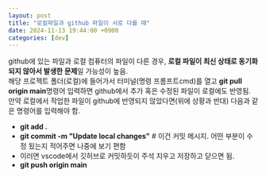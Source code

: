 ```yaml
---
layout: post
title: "로컬파일과 github 파일이 서로 다를 때"
date: 2024-11-13 19:44:00 +0900
categories: [dev]
---
```


github에 있는 파일과 로컬 컴퓨터의 파일이 다른 경우, **로컬 파일이 최신 상태로 동기화되지 않아서 발생한 문제**일 가능성이 높음.  
해당 프로젝트 폴더(로컬)에 들어가서 터미널(명령 프롬프트cmd)를 열고 **git pull origin main**명령어 입력하면 github에서 추가 혹은 수정된 파일이 로컬에도 반영됨.  
만약 로컬에서 작업한 파일이 github에 반영되지 않았다면(위에 상황과 반대) 다음과 같은 명령어를 입력해야 함.  
- **git add .**  
- **git commit -m "Update local changes"**  # 이건 커밋 메시지. 어떤 부분이 수정 됬는지 적어주면 나중에 보기 편함
- 이러면 vscode에서 깃허브로 커밋하듯이 주석 지우고 저장하고 닫으면 됨.  
- **git push origin main**  
